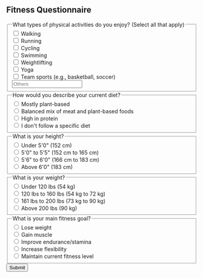 
<html lang="en">
<head>
    <meta charset="UTF-8">
    <meta name="viewport" content="width=device-width, initial-scale=1.0">
    <title>Fitness Questionnaire</title>
</head>
<body>

<h2>Fitness Questionnaire</h2>

<form id="fitnessQuestionnaire">
    <fieldset>
        <legend>What types of physical activities do you enjoy? (Select all that apply)</legend>
        <input type="checkbox" id="walking" name="activity" value="walking">
        <label for="walking">Walking</label><br> 
        <input type="checkbox" id="running" name="activity" value="running">
        <label for="running">Running</label><br> 
        <input type="checkbox" id="cycling" name="activity" value="cycling">
        <label for="cycling">Cycling</label><br>
        <input type="checkbox" id="swimming" name="activity" value="swimming">
        <label for="swimming">Swimming</label><br>
        <input type="checkbox" id="weightlifting" name="activity" value="weightlifting">
        <label for="weightlifting">Weightlifting</label><br>
        <input type="checkbox" id="yoga" name="activity" value="yoga">
        <label for="yoga">Yoga</label><br>
        <input type="checkbox" id="teamSports" name="activity" value="teamSports">
        <label for="teamSports">Team sports (e.g., basketball, soccer)</label><br>
        <input type="text" id="otherActivity" name="activity" placeholder="Others">
    </fieldset>
    <fieldset>
        <legend>How would you describe your current diet?</legend>
        <input type="radio" id="plantBased" name="diet" value="plantBased">
        <label for="plantBased">Mostly plant-based</label><br>
        <input type="radio" id="mixed" name="diet" value="mixed">
        <label for="mixed">Balanced mix of meat and plant-based foods</label><br>
        <input type="radio" id="highProtein" name="diet" value="highProtein">
        <label for="highProtein">High in protein</label><br>
        <input type="radio" id="noSpecificDiet" name="diet" value="noSpecificDiet">
        <label for="noSpecificDiet">I don't follow a specific diet</label>
    </fieldset>
<fieldset>
        <legend>What is your height?</legend>
        <input type="radio" id="under5" name="height" value="under5">
        <label for="under5">Under 5'0" (152 cm)</label><br>
        <input type="radio" id="between5and5_5" name="height" value="between5and5_5">
        <label for="between5and5_5">5'0" to 5'5" (152 cm to 165 cm)</label><br>
        <input type="radio" id="between5_6and6" name="height" value="between5_6and6">
        <label for="between5_6and6">5'6" to 6'0" (166 cm to 183 cm)</label><br>
        <input type="radio" id="above6" name="height" value="above6">
        <label for="above6">Above 6'0" (183 cm)</label>
    </fieldset>
    <fieldset>
        <legend>What is your weight?</legend>
        <input type="radio" id="under120" name="weight" value="under120">
        <label for="under120">Under 120 lbs (54 kg)</label><br>
        <input type="radio" id="between120and160" name="weight" value="between120and160">
        <label for="between120and160">120 lbs to 160 lbs (54 kg to 72 kg)</label><br>
        <input type="radio" id="between161and200" name="weight" value="between161and200">
        <label for="between161and200">161 lbs to 200 lbs (73 kg to 90 kg)</label><br>
        <input type="radio" id="above200" name="weight" value="above200">
        <label for="above200">Above 200 lbs (90 kg)</label>
    </fieldset>
    <fieldset>
        <legend>What is your main fitness goal?</legend>
        <input type="radio" id="loseWeight" name="goal" value="loseWeight">
        <label for="loseWeight">Lose weight</label><br>
        <input type="radio" id="gainMuscle" name="goal" value="gainMuscle">
        <label for="gainMuscle">Gain muscle</label><br>
        <input type="radio" id="improveEndurance" name="goal" value="improveEndurance">
        <label for="improveEndurance">Improve endurance/stamina</label><br>
        <input type="radio" id="increaseFlexibility" name="goal" value="increaseFlexibility">
        <label for="increaseFlexibility">Increase flexibility</label><br>
        <input type="radio" id="maintainFitness" name="goal" value="maintainFitness">
        <label for="maintainFitness">Maintain current fitness level</label>
    </fieldset>
    <button type="button" onclick="submitForm()">Submit</button>
</form>

<div id="recommendation"></div>

<script>

    function submitForm() {
        const goal = document.querySelector('input[name="goal"]:checked').value;
        let recommendation = "Based on your selections, we recommend: ";
        let diet, workout;

        switch(goal) {
            case "loseWeight":
                recommendation += "a combination of cardio activities such as running or cycling, along with a balanced diet.";
                diet = "Balanced";
                workout = "Cardio";
                break;
            case "gainMuscle":
                recommendation += "weightlifting and resistance training, complemented by a protein-rich diet.";
                diet = "Protein";
                workout = "Weights";
                break;
            case "improveEndurance":
                recommendation += "regular endurance training activities like long-distance running or cycling, and a balanced diet with a good mix of carbohydrates and proteins.";
                diet = "Carbs";
                workout = "Endurance";
                break;
            case "increaseFlexibility":
                recommendation += "yoga or Pilates classes, focusing on stretching and flexibility exercises.";
                diet = "General";
                workout = "Flexibility";
                break;
            case "maintainFitness":
                recommendation += "a mix of moderate-intensity activities you enjoy, ensuring a balanced diet to support your lifestyle.";
                diet = "Balanced";
                workout = "Mixed";
                break;
            default:
                recommendation += "consulting a fitness professional for a plan tailored to your specific needs and goals.";
                diet = "Consult";
                workout = "Consult";
        }

       
       

       














       